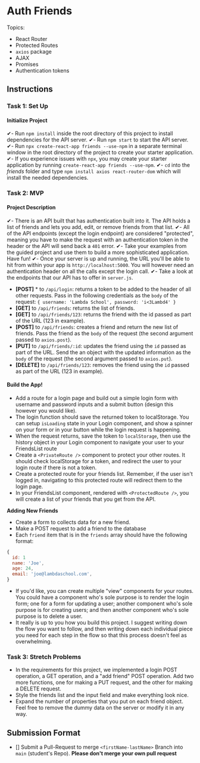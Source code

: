 # Auth Friends

Topics:

- React Router
- Protected Routes
- `axios` package
- AJAX
- Promises
- Authentication tokens

## Instructions

### Task 1: Set Up

#### Initialize Project

✔- Run `npm install` inside the root directory of this project to install dependencies for the API server.
✔- Run `npm start` to start the API server.
✔- Run `npx create-react-app friends --use-npm` in a separate terminal window in the root directory of the project to create your starter application.
✔- If you experience issues with `npx`, you may create your starter application by running `create-react-app friends --use-npm`.
✔- `cd` into the _friends_ folder and type `npm install axios react-router-dom` which will install the needed dependencies.

### Task 2: MVP

#### Project Description

✔- There is an API built that has authentication built into it. The API holds a list of friends and lets you add, edit, or remove friends from that list.
✔- All of the API endpoints (except the login endpoint) are considered "protected", meaning you have to make the request with an authentication token in the header or the API will send back a `401` error.
✔- Take your examples from the guided project and use them to build a more sophisticated application. Have fun!
✔- Once your server is up and running, the URL you'll be able to hit from within your app is `http://localhost:5000`. You will however need an authentication header on all the calls except the login call.
✔- Take a look at the endpoints that our API has to offer in `server.js`.

- **[POST]** \* to `/api/login`: returns a token to be added to the header of all other requests. Pass in the following credentials as the `body` of the request: `{ username: 'Lambda School', password: 'i<3Lambd4' }`
- **[GET]** to `/api/friends`: returns the list of friends.
- **[GET]** to `/api/friends/123`: returns the friend with the id passed as part of the URL (123 in example).
- **[POST]** to `/api/friends`: creates a friend and return the new list of friends. Pass the friend as the `body` of the request (the second argument passed to `axios.post`).
- **[PUT]** to `/api/friends/:id`: updates the friend using the `id` passed as part of the URL. Send the an object with the updated information as the `body` of the request (the second argument passed to `axios.put`).
- **[DELETE]** to `/api/friends/123`: removes the friend using the `id` passed as part of the URL (123 in example).

#### Build the App!

- Add a route for a login page and build out a simple login form with username and password inputs and a submit button (design this however you would like).
- The login function should save the returned token to localStorage. You can setup `isLoading` state in your Login component, and show a spinner on your form or in your button while the login request is happening.
- When the request returns, save the token to `localStorage`, then use the history object in your Login component to navigate your user to your FriendsList route
- Create a `<PrivateRoute />` component to protect your other routes. It should check localStorage for a token, and redirect the user to your login route if there is not a token.
- Create a protected route for your friends list. Remember, if the user isn't logged in, navigating to this protected route will redirect them to the login page.
- In your FriendsList component, rendered with `<ProtectedRoute />`, you will create a list of your friends that you get from the API.

**Adding New Friends**

- Create a form to collects data for a new friend.
- Make a POST request to add a friend to the database
- Each `friend` item that is in the `friends` array should have the following format:

```js
{
  id: 1
  name: 'Joe',
  age: 24,
  email: 'joe@lambdaschool.com',
}
```

- If you'd like, you can create multiple "view" components for your routes. You could have a component who's sole purpose is to render the login form; one for a form for updating a user; another component who's sole purpose is for creating users; and then another component who's sole purpose is to delete a user.
- It really is up to you how you build this project. I suggest writing down the flow you want to follow, and then writing down each individual piece you need for each step in the flow so that this process doesn't feel as overwhelming.

### Task 3: Stretch Problems

- In the requirements for this project, we implemented a login POST operation, a GET operation, and a "add friend" POST operation. Add two more functions, one for making a PUT request, and the other for making a DELETE request.
- Style the friends list and the input field and make everything look nice.
- Expand the number of properties that you put on each friend object. Feel free to remove the dummy data on the server or modify it in any way.

## Submission Format

- [] Submit a Pull-Request to merge `<firstName-lastName>` Branch into `main` (student's Repo). **Please don't merge your own pull request**
